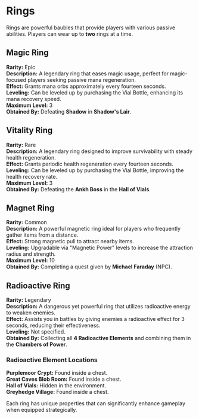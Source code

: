 # Rings

Rings are powerful baubles that provide players with various passive abilities. Players can wear up to **two** rings at a time.

## Magic Ring
**Rarity:** Epic  
**Description:** A legendary ring that eases magic usage, perfect for magic-focused players seeking passive mana regeneration.  
**Effect:** Grants mana orbs approximately every fourteen seconds.  
**Leveling:** Can be leveled up by purchasing the Vial Bottle, enhancing its mana recovery speed.  
**Maximum Level:** 3  
**Obtained By:** Defeating **Shadow** in **Shadow's Lair**.  

## Vitality Ring
**Rarity:** Rare  
**Description:** A legendary ring designed to improve survivability with steady health regeneration.  
**Effect:** Grants periodic health regeneration every fourteen seconds.  
**Leveling:** Can be leveled up by purchasing the Vial Bottle, improving the health recovery rate.  
**Maximum Level:** 3  
**Obtained By:** Defeating the **Ankh Boss** in the **Hall of Vials**.  

## Magnet Ring
**Rarity:** Common  
**Description:** A powerful magnetic ring ideal for players who frequently gather items from a distance.  
**Effect:** Strong magnetic pull to attract nearby items.  
**Leveling:** Upgradable via "Magnetic Power" levels to increase the attraction radius and strength.  
**Maximum Level:** 10  
**Obtained By:** Completing a quest given by **Michael Faraday** (NPC).  

## Radioactive Ring
**Rarity:** Legendary  
**Description:** A dangerous yet powerful ring that utilizes radioactive energy to weaken enemies.  
**Effect:** Assists you in battles by giving enemies a radioactive effect for 3 seconds, reducing their effectiveness.  
**Leveling:** Not specified.  
**Obtained By:** Collecting all **4 Radioactive Elements** and combining them in the **Chambers of Power**.  

### Radioactive Element Locations
**Purplemoor Crypt:** Found inside a chest.  
**Great Caves Blob Room:** Found inside a chest.  
**Hall of Vials:** Hidden in the environment.  
**Greyhedge Village:** Found inside a chest.  

Each ring has unique properties that can significantly enhance gameplay when equipped strategically.

